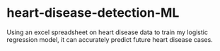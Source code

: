 # heart-disease-detection-ML
Using an excel spreadsheet on heart disease data to train my logistic regression model, it can accurately predict future heart disease cases.
